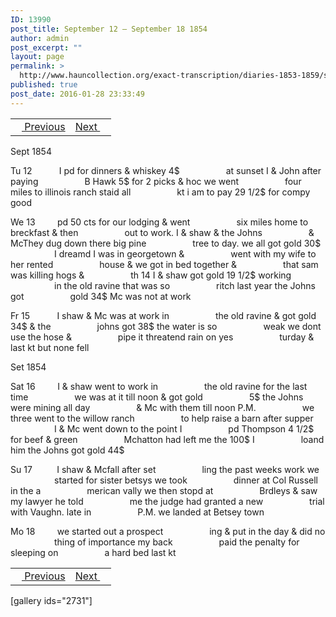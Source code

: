 ```yaml
---
ID: 13990
post_title: September 12 – September 18 1854
author: admin
post_excerpt: ""
layout: page
permalink: >
  http://www.hauncollection.org/exact-transcription/diaries-1853-1859/september-12-september-18-1854/
published: true
post_date: 2016-01-28 23:33:49
---
```

<table style="width: 100%;" align="center">
<tbody>
<tr>
<td><a href="http://www.hauncollection.org/version-2/diaries-1853-1859/september-8-september-12-1854/"><img src="https://lh3.googleusercontent.com/-EFJpxxNiPNw/VqgtWBCZrMI/AAAAAAAAAFU/WfY4lPFWWkg/s800-Ic42/Soeb-Plain-Arrows-8-10px.png" alt="" width="10" height="10" /> Previous</a></td>
<td style="text-align: right;"><a href="http://www.hauncollection.org/version-2/diaries-1853-1859/september-19-september-24-1854/">Next <img src="https://lh3.googleusercontent.com/-67k0cYlpXHw/VqgtWKz1MXI/AAAAAAAAAFU/k9PW_Piyurk/s800-Ic42/Soeb-Plain-Arrows-5-10px.png" alt="" width="10" height="10" /></a></td>
</tr>
</tbody>
</table>
Sept 1854

Tu 12           I pd for dinners &amp; whiskey 4$
<span style="margin-left: 70px;">at sunset I &amp; John after paying
<span style="margin-left: 70px;">B Hawk 5$ for 2 picks &amp; hoc we went
<span style="margin-left: 70px;">four miles to illinois ranch staid all
<span style="margin-left: 70px;">kt i am to pay 29 1/2$ for compy good</span></span></span></span>

We 13         pd 50 cts for our lodging &amp; went
<span style="margin-left: 70px;">six miles home to breckfast &amp; then
<span style="margin-left: 70px;">out to work. I &amp; shaw &amp; the Johns
<span style="margin-left: 70px;">&amp; McThey dug down there big pine
<span style="margin-left: 70px;">tree to day. we all got gold 30$
<span style="margin-left: 70px;">I dreamd I was in georgetown &amp;
<span style="margin-left: 70px;">went with my wife to her rented
<span style="margin-left: 70px;">house &amp; we got in bed together &amp;
<span style="margin-left: 70px;">that sam was killing hogs &amp;
<span style="margin-left: 70px;">th 14 I &amp; shaw got gold 19 1/2$ working
<span style="margin-left: 70px;">in the old ravine that was so
<span style="margin-left: 70px;">ritch last year the Johns got
<span style="margin-left: 70px;">gold 34$ Mc was not at work</span></span></span></span></span></span></span></span></span></span></span></span>

Fr 15           I shaw &amp; Mc was at work in
<span style="margin-left: 70px;">the old ravine &amp; got gold 34$ &amp; the
<span style="margin-left: 70px;">johns got 38$ the water is so
<span style="margin-left: 70px;">weak we dont use the hose &amp;
<span style="margin-left: 70px;">pipe it threatend rain on yes
<span style="margin-left: 70px;">turday &amp; last kt but none fell</span></span></span></span></span>

Set 1854

Sat 16         I &amp; shaw went to work in
<span style="margin-left: 70px;">the old ravine for the last time
<span style="margin-left: 70px;">we was at it till noon &amp; got gold
<span style="margin-left: 70px;">5$ the Johns were mining all day
<span style="margin-left: 70px;">&amp; Mc with them till noon P.M.
<span style="margin-left: 70px;">we three went to the willow ranch
<span style="margin-left: 70px;">to help raise a barn after supper
<span style="margin-left: 70px;">I &amp; Mc went down to the point I
<span style="margin-left: 70px;">pd Thompson 4 1/2$ for beef &amp; green
<span style="margin-left: 70px;">Mchatton had left me the 100$ I
<span style="margin-left: 70px;">loand him the Johns got gold 44$</span></span></span></span></span></span></span></span></span></span>

Su 17          I shaw &amp; Mcfall after set
<span style="margin-left: 70px;">ling the past weeks work we
<span style="margin-left: 70px;">started for sister betsys we took
<span style="margin-left: 70px;">dinner at Col Russell in the a
<span style="margin-left: 70px;">merican vally we then stopd at
<span style="margin-left: 70px;">Brdleys &amp; saw my lawyer he told
<span style="margin-left: 70px;">me the judge had granted a new
<span style="margin-left: 70px;">trial with Vaughn. late in
<span style="margin-left: 70px;">P.M. we landed at Betsey town</span></span></span></span></span></span></span></span>

Mo 18         we started out a prospect
<span style="margin-left: 70px;">ing &amp; put in the day &amp; did no
<span style="margin-left: 70px;">thing of importance my back
<span style="margin-left: 70px;">paid the penalty for sleeping on
<span style="margin-left: 70px;">a hard bed last kt</span></span></span></span>
<table style="width: 100%;" align="center">
<tbody>
<tr>
<td><a href="http://www.hauncollection.org/version-2/diaries-1853-1859/september-8-september-12-1854/"><img src="https://lh3.googleusercontent.com/-EFJpxxNiPNw/VqgtWBCZrMI/AAAAAAAAAFU/WfY4lPFWWkg/s800-Ic42/Soeb-Plain-Arrows-8-10px.png" alt="" width="10" height="10" /> Previous</a></td>
<td style="text-align: right;"><a href="http://www.hauncollection.org/version-2/diaries-1853-1859/september-19-september-24-1854/">Next <img src="https://lh3.googleusercontent.com/-67k0cYlpXHw/VqgtWKz1MXI/AAAAAAAAAFU/k9PW_Piyurk/s800-Ic42/Soeb-Plain-Arrows-5-10px.png" alt="" width="10" height="10" /></a></td>
</tr>
</tbody>
</table>
[gallery ids="2731"]